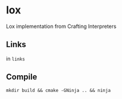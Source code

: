 # lox
Lox implementation from Crafting Interpreters

## Links

in `links`


## Compile

`mkdir build && cmake -GNinja .. && ninja`
